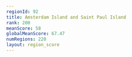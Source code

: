 ```yaml
---
regionId: 92
title: Amsterdam Island and Saint Paul Island
rank: 200
meanScore: 58
globalMeanScore: 67.47
numRegions: 220
layout: region_score
---
```

